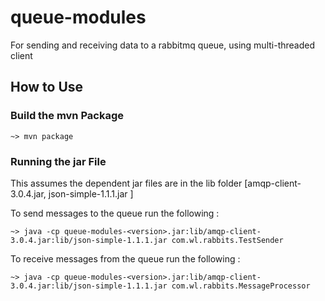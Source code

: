 # queue-modules

For sending and receiving data to a rabbitmq queue, using multi-threaded client


## How to Use

### Build the mvn Package

    ~> mvn package

### Running the jar File

This assumes the dependent jar files are in the lib folder [amqp-client-3.0.4.jar, json-simple-1.1.1.jar ]

To send messages to the queue run the following :

    ~> java -cp queue-modules-<version>.jar:lib/amqp-client-3.0.4.jar:lib/json-simple-1.1.1.jar com.wl.rabbits.TestSender


To receive messages from the queue run the following :

    ~> java -cp queue-modules-<version>.jar:lib/amqp-client-3.0.4.jar:lib/json-simple-1.1.1.jar com.wl.rabbits.MessageProcessor


